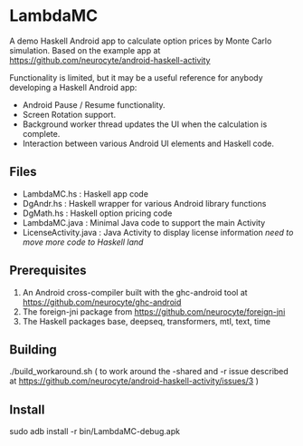 LambdaMC
========

A demo Haskell Android app to calculate option prices by Monte Carlo simulation.
Based on the example app at https://github.com/neurocyte/android-haskell-activity

Functionality is limited, but it may be a useful reference for anybody developing a Haskell Android app:
* Android Pause / Resume functionality.
* Screen Rotation support.
* Background worker thread updates the UI when the calculation is complete.
* Interaction between various Android UI elements and Haskell code.

Files
-----
* LambdaMC.hs           :  Haskell app code
* DgAndr.hs             :  Haskell wrapper for various Android library functions
* DgMath.hs             :  Haskell option pricing code
* LambdaMC.java         :  Minimal Java code to support the main Activity
* LicenseActivity.java  :  Java Activity to display license information *need to move more code to Haskell land*

Prerequisites
-------------
1. An Android cross-compiler built with the ghc-android tool at https://github.com/neurocyte/ghc-android
2. The foreign-jni package from https://github.com/neurocyte/foreign-jni
3. The Haskell packages base, deepseq, transformers, mtl, text, time

Building
--------
./build_workaround.sh
( to work around the -shared and -r issue described at https://github.com/neurocyte/android-haskell-activity/issues/3 )

Install
-------
sudo adb install -r bin/LambdaMC-debug.apk

